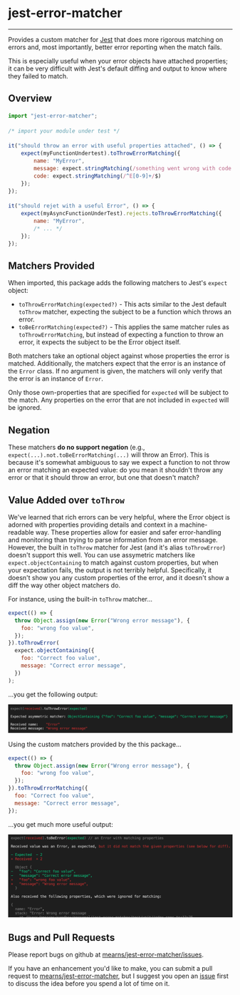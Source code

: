 # jest-error-matcher

---

Provides a custom matcher for [Jest](https://jestjs.io/) that does more rigorous matching on errors and, most importantly, better error reporting when the match fails.

This is especially useful when your error objects have attached properties; it can be very difficult with Jest's default diffing and output
to know where they failed to match.

## Overview

```javascript
import "jest-error-matcher";

/* import your module under test */

it("should throw an error with useful properties attached", () => {
    expect(myFunctionUndertest).toThrowErrorMatching({
        name: "MyError",
        message: expect.stringMatching(/something went wrong with code E[0-9]+/),
        code: expect.stringMatching(/^E[0-9]+/$)
    });
});

it("should rejet with a useful Error", () => {
    expect(myAsyncFunctionUnderTest).rejects.toThrowErrorMatching({
        name: "MyError",
        /* ... */
    });
});
```

## Matchers Provided

When imported, this package adds the following matchers to Jest's `expect` object:

- `toThrowErrorMatching(expected?)` - This acts similar to the Jest default `toThrow` matcher, expecting the subject to be a function which throws an error.
- `toBeErrorMatching(expected?)` - This applies the same matcher rules as `toThrowErrorMatching`, but instead of expecting a function to throw an error,
  it expects the subject to be the Error object itself.

Both matchers take an optional object against whose properties the error is matched. Additionally, the matchers expect that the error is an instance of
the `Error` class. If no argument is given, the matchers will only verify that the error is an instance of `Error`.

Only those own-properties that are specified for `expected` will be subject to the match. Any properties on the error that are not included in `expected`
will be ignored.

## Negation

These matchers **do no support negation** (e.g., `expect(...).not.toBeErrorMatching(...)` will throw an Error). This is because it's somewhat ambiguous
to say we expect a function to not throw an error matching an expected value: do you mean it shouldn't throw any error or that it should throw an error,
but one that doesn't match?

## Value Added over `toThrow`

We've learned that rich errors can be very helpful, where the Error object is adorned with properties providing details and context in a machine-readable way.
These properties allow for easier and safer error-handling and monitoring than trying to parse information from an error message. However, the built in `toThrow`
matcher for Jest (and it's alias `toThrowError`) doesn't support this well. You can use assymetric matchers like `expect.objectContaining` to match against
custom properties, but when your expectation fails, the output is not terribly helpful. Specifically, it doesn't show you any custom properties of the error,
and it doesn't show a diff the way other object matchers do.

For instance, using the built-in `toThrow` matcher...

```javascript
expect(() => {
  throw Object.assign(new Error("Wrong error message"), {
    foo: "wrong foo value",
  });
}).toThrowError(
  expect.objectContaining({
    foo: "Correct foo value",
    message: "Correct error message",
  })
);
```

...you get the following output:

![toThrow matcher output](https://github.com/mearns/jest-error-matcher/raw/master/resources/to-throw-output.png)

Using the custom matchers provided by the this package...

```javascript
expect(() => {
  throw Object.assign(new Error("Wrong error message"), {
    foo: "wrong foo value",
  });
}).toThrowErrorMatching({
  foo: "Correct foo value",
  message: "Correct error message",
});
```

...you get much more useful output:

![toThrowErrorMatching matcher output](https://github.com/mearns/jest-error-matcher/raw/master/resources/to-throw-error-matching-output.png)

## Bugs and Pull Requests

Please report bugs on github at [mearns/jest-error-matcher/issues](https://github.com/mearns/jest-error-matcher/issues).

If you have an enhancement you'd like to make, you can submit a pull request to [mearns/jest-error-matcher](https://github.com/mearns/jest-error-matcher/),
but I suggest you open an [issue](https://github.com/mearns/jest-error-matcher/issues) first to discuss the idea before you spend a lot of time on it.
